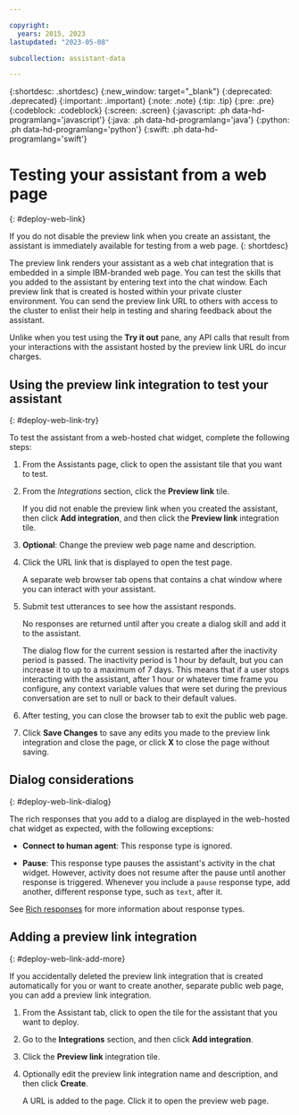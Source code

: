 ```yaml
---

copyright:
  years: 2015, 2023
lastupdated: "2023-05-08"

subcollection: assistant-data

---
```


{:shortdesc: .shortdesc}
{:new_window: target="_blank"}
{:deprecated: .deprecated}
{:important: .important}
{:note: .note}
{:tip: .tip}
{:pre: .pre}
{:codeblock: .codeblock}
{:screen: .screen}
{:javascript: .ph data-hd-programlang='javascript'}
{:java: .ph data-hd-programlang='java'}
{:python: .ph data-hd-programlang='python'}
{:swift: .ph data-hd-programlang='swift'}

# Testing your assistant from a web page
{: #deploy-web-link}

If you do not disable the preview link when you create an assistant, the assistant is immediately available for testing from a web page.
{: shortdesc}

The preview link renders your assistant as a web chat integration that is embedded in a simple IBM-branded web page. You can test the skills that you added to the assistant by entering text into the chat window. Each preview link that is created is hosted within your private cluster environment. You can send the preview link URL to others with access to the cluster to enlist their help in testing and sharing feedback about the assistant.

Unlike when you test using the **Try it out** pane, any API calls that result from your interactions with the assistant hosted by the preview link URL do incur charges.

## Using the preview link integration to test your assistant
{: #deploy-web-link-try}

To test the assistant from a web-hosted chat widget, complete the following steps:

1.  From the Assistants page, click to open the assistant tile that you want to test.

1.  From the *Integrations* section, click the **Preview link** tile.

    If you did not enable the preview link when you created the assistant, then click **Add integration**, and then click the **Preview link** integration tile.

1.  **Optional**: Change the preview web page name and description.

1.  Click the URL link that is displayed to open the test page.

    A separate web browser tab opens that contains a chat window where you can interact with your assistant.

1.  Submit test utterances to see how the assistant responds.

    No responses are returned until after you create a dialog skill and add it to the assistant.

    The dialog flow for the current session is restarted after the inactivity period is passed. The inactivity period is 1 hour by default, but you can increase it to up to a maximum of 7 days. This means that if a user stops interacting with the assistant, after 1 hour or whatever time frame you configure, any context variable values that were set during the previous conversation are set to null or back to their default values.

1.  After testing, you can close the browser tab to exit the public web page.

1.  Click **Save Changes** to save any edits you made to the preview link integration and close the page, or click **X** to close the page without saving.

## Dialog considerations
{: #deploy-web-link-dialog}

The rich responses that you add to a dialog are displayed in the web-hosted chat widget as expected, with the following exceptions:

- **Connect to human agent**: This response type is ignored.

- **Pause**: This response type pauses the assistant's activity in the chat widget. However, activity does not resume after the pause until another response is triggered. Whenever you include a `pause` response type, add another, different response type, such as `text`, after it.

See [Rich responses](/docs/assistant-data?topic=assistant-data-dialog-overview#dialog-overview-multimedia) for more information about response types.

## Adding a preview link integration
{: #deploy-web-link-add-more}

If you accidentally deleted the preview link integration that is created automatically for you or want to create another, separate public web page, you can add a preview link integration.

1.  From the Assistant tab, click to open the tile for the assistant that you want to deploy.

1.  Go to the **Integrations** section, and then click **Add integration**.

1.  Click the **Preview link** integration tile.

1.  Optionally edit the preview link integration name and description, and then click **Create**.

    A URL is added to the page. Click it to open the preview web page.
